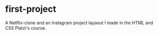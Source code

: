 # first-project
A Netflix-clone and an Instagram project layaout I made in the HTML and CSS Platzi's course.
